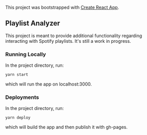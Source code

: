 This project was bootstrapped with [Create React App](https://github.com/facebook/create-react-app).

## Playlist Analyzer

This project is meant to provide additional functionality regarding interacting with Spotify playlists. It's still a work in progress.

### Running Locally

In the project directory, run:

`yarn start`

which will run the app on localhost:3000.

### Deployments

In the project directory, run:

`yarn deploy`

which will build the app and then publish it with gh-pages.
